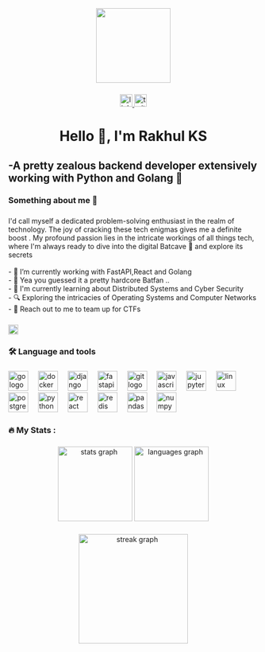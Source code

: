 <div align="center">
  <img height="150" src="https://i.pinimg.com/originals/49/32/33/4932333a027dc4e109e60a618b9358d0.gif"  />
</div>

###

<div align="center">
  <a href="https://www.linkedin.com/in/rakhul-ks/" target="_blank">
    <img src="https://img.shields.io/static/v1?message=LinkedIn&logo=linkedin&label=&color=0077B5&logoColor=white&labelColor=&style=for-the-badge" height="25" alt="linkedin logo"  />
  </a>
  <a href="https://twitter.com/Rakhul__KS" target="_blank">
    <img src="https://img.shields.io/static/v1?message=Twitter&logo=twitter&label=&color=1DA1F2&logoColor=white&labelColor=&style=for-the-badge" height="25" alt="twitter logo"  />
  </a>
</div>

###

<h1 align="center">Hello  👋, I'm Rakhul KS</h1>

###

<h2 align="left">-A pretty zealous backend developer extensively working with Python and Golang 🥷</h2>

###

<h3 align="left">Something about me  🤔</h3>

###

<p align="left">I'd call myself a dedicated problem-solving enthusiast in the realm of technology. The joy of cracking these tech enigmas gives me a definite boost . My profound passion lies in the intricate workings of all things tech, where I'm always ready to dive into the digital Batcave 🦇 and explore its secrets<br><br>- 🔭 I’m currently working with FastAPI,React and Golang<br>- 🦇 Yea you guessed it a pretty hardcore Batfan ..<br>- 📖 I'm currently learning about Distributed Systems and Cyber Security<br>- 🔍 Exploring the intricacies of Operating Systems and Computer Networks <br>- 🤖 Reach out to me to team up for CTFs</p>

###
<div align="left">
  <a href="mailto:rakhulselvaraj@gmail.com" target="_blank">
    <img src="https://img.shields.io/static/v1?message=rakhulselvaraj@gmail.com&logo=gmail&label=&color=D14836&logoColor=white&labelColor=&style=for-the-badge" height="20" alt="Gmail Logo" />
  </a>
</div>


###

<h3 align="left">🛠 Language and tools</h3>

###

<div align="left">
  <img src="https://cdn.jsdelivr.net/gh/devicons/devicon/icons/go/go-original.svg" height="40" alt="go logo"  />
  <img width="12" />
  <img src="https://cdn.jsdelivr.net/gh/devicons/devicon/icons/docker/docker-plain-wordmark.svg" height="40" alt="docker logo"  />
  <img width="12" />
  <img src="https://cdn.jsdelivr.net/gh/devicons/devicon/icons/django/django-plain.svg" height="40" alt="django logo"  />
  <img width="12" />
  <img src="https://cdn.jsdelivr.net/gh/devicons/devicon/icons/fastapi/fastapi-original.svg" height="40" alt="fastapi logo"  />
  <img width="12" />
  <img src="https://cdn.jsdelivr.net/gh/devicons/devicon/icons/git/git-original.svg" height="40" alt="git logo"  />
  <img width="12" />
  <img src="https://cdn.jsdelivr.net/gh/devicons/devicon/icons/javascript/javascript-original.svg" height="40" alt="javascript logo"  />
  <img width="12" />
  <img src="https://cdn.jsdelivr.net/gh/devicons/devicon/icons/jupyter/jupyter-original.svg" height="40" alt="jupyter logo"  />
  <img width="12" />
  <img src="https://cdn.jsdelivr.net/gh/devicons/devicon/icons/linux/linux-original.svg" height="40" alt="linux logo"  />
  <img width="12" />
  <img src="https://cdn.jsdelivr.net/gh/devicons/devicon/icons/postgresql/postgresql-original.svg" height="40" alt="postgresql logo"  />
  <img width="12" />
  <img src="https://cdn.jsdelivr.net/gh/devicons/devicon/icons/python/python-original.svg" height="40" alt="python logo"  />
  <img width="12" />
  <img src="https://cdn.jsdelivr.net/gh/devicons/devicon/icons/react/react-original.svg" height="40" alt="react logo"  />
  <img width="12" />
  <img src="https://cdn.jsdelivr.net/gh/devicons/devicon/icons/redis/redis-original.svg" height="40" alt="redis logo"  />
  <img width="12" />
  <img src="https://cdn.jsdelivr.net/gh/devicons/devicon/icons/pandas/pandas-original.svg" height="40" alt="pandas logo"  />
  <img width="12" />
  <img src="https://cdn.jsdelivr.net/gh/devicons/devicon/icons/numpy/numpy-original.svg" height="40" alt="numpy logo"  />
</div>

###

<h3 align="left">🔥   My Stats :</h3>

###

<div align="center">
  <img src="https://github-readme-stats.vercel.app/api?username=dedsec636&hide_title=false&hide_rank=false&show_icons=true&include_all_commits=true&count_private=true&disable_animations=false&theme=dracula&locale=en&hide_border=false&order=1" height="150" alt="stats graph"  />
  <img src="https://github-readme-stats.vercel.app/api/top-langs?username=dedsec636&locale=en&hide_title=false&layout=compact&card_width=320&langs_count=5&theme=dracula&hide_border=false&order=2" height="150" alt="languages graph"  />
</div>

###

<div align="center">
  <img src="https://streak-stats.demolab.com?user=dedsec636&locale=en&mode=daily&theme=dark&hide_border=false&border_radius=5&order=3" height="220" alt="streak graph"  />
</div>

###
